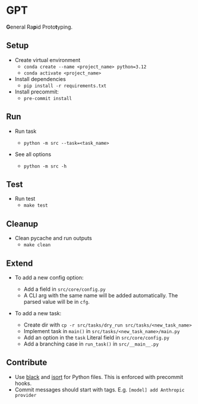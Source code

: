 # GPT

**G**eneral Ra**p**id Proto**t**yping.

## Setup

- Create virtual environment
  - `conda create --name <project_name> python=3.12`
  - `conda activate <project_name>`
- Install dependencies
  - `pip install -r requirements.txt`
- Install precommit:
  - `pre-commit install`

## Run

- Run task
  - `python -m src --task=<task_name>`

- See all options
  - `python -m src -h`

## Test

- Run test
  - `make test`

## Cleanup

- Clean pycache and run outputs
  - `make clean`

## Extend

- To add a new config option:
  - Add a field in `src/core/config.py`
  - A CLI arg with the same name will be added automatically.
    The parsed value will be in `cfg`.

- To add a new task:
  - Create dir with `cp -r src/tasks/dry_run src/tasks/<new_task_name>`
  - Implement task in `main()` in `src/tasks/<new_task_name>/main.py`
  - Add an option in the `task` Literal field in `src/core/config.py`
  - Add a branching case in `run_task()` in `src/__main__.py`

## Contribute

- Use [black](https://github.com/psf/black) and
  [isort](https://github.com/PyCQA/isort) for Python files. This is enforced
  with precommit hooks.
- Commit messages should start with tags. E.g. `[model] add Anthropic provider`
